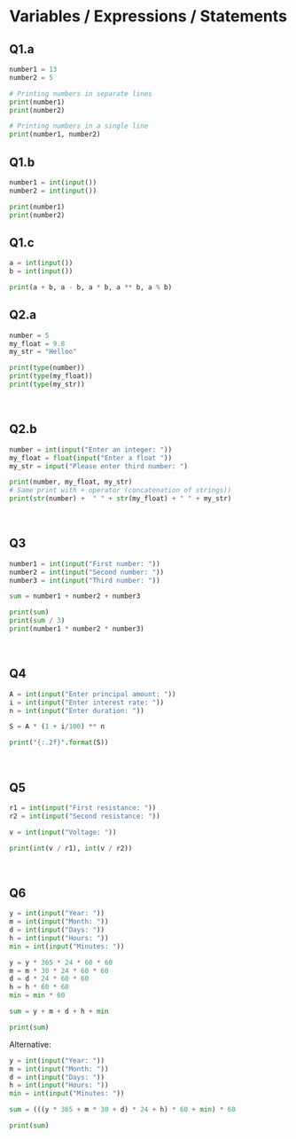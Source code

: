 # Variables / Expressions / Statements

## Q1.a

```python
number1 = 13
number2 = 5

# Printing numbers in separate lines
print(number1)
print(number2)

# Printing numbers in a single line
print(number1, number2)
```

## Q1.b

```python
number1 = int(input())
number2 = int(input())

print(number1)
print(number2)
```

## Q1.c

```python
a = int(input())
b = int(input())

print(a + b, a - b, a * b, a ** b, a % b)
```

## Q2.a

```python
number = 5
my_float = 9.8
my_str = "Helloo"

print(type(number))
print(type(my_float))
print(type(my_str))
```

<br>

## Q2.b

```python
number = int(input("Enter an integer: "))
my_float = float(input("Enter a float "))
my_str = input("Please enter third number: ")

print(number, my_float, my_str)
# Same print with + operator (concatenation of strings))
print(str(number) +  " " + str(my_float) + " " + my_str)
```

<br>



## Q3
```python
number1 = int(input("First number: "))
number2 = int(input("Second number: "))
number3 = int(input("Third number: "))

sum = number1 + number2 + number3

print(sum)
print(sum / 3)
print(number1 * number2 * number3)
```

<br>

## Q4
```python
A = int(input("Enter principal amount: "))
i = int(input("Enter interest rate: "))
n = int(input("Enter duration: "))

S = A * (1 + i/100) ** n

print("{:.2f}".format(S))
```

<br>

## Q5
```python
r1 = int(input("First resistance: "))
r2 = int(input("Second resistance: "))

v = int(input("Voltage: "))

print(int(v / r1), int(v / r2))

```

<br>

## Q6
```python
y = int(input("Year: "))
m = int(input("Month: "))
d = int(input("Days: "))
h = int(input("Hours: "))
min = int(input("Minutes: "))

y = y * 365 * 24 * 60 * 60
m = m * 30 * 24 * 60 * 60
d = d * 24 * 60 * 60
h = h * 60 * 60
min = min * 60

sum = y + m + d + h + min

print(sum)
```

Alternative:

```python
y = int(input("Year: "))
m = int(input("Month: "))
d = int(input("Days: "))
h = int(input("Hours: "))
min = int(input("Minutes: "))

sum = (((y * 365 + m * 30 + d) * 24 + h) * 60 + min) * 60

print(sum)
```

<br>
